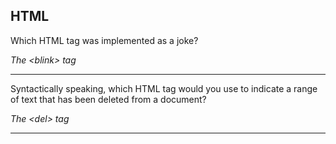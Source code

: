## HTML

Which HTML tag was implemented as a joke?

*The &lt;blink&gt; tag*

---

Syntactically speaking, which HTML tag would you use to indicate a range of text that has been deleted from a document?

*The &lt;del&gt; tag*

---
